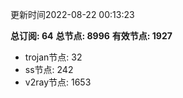 更新时间2022-08-22 00:13:23

**总订阅: 64**
**总节点: 8996**
**有效节点: 1927**
- trojan节点: 32
- ss节点: 242
- v2ray节点: 1653
